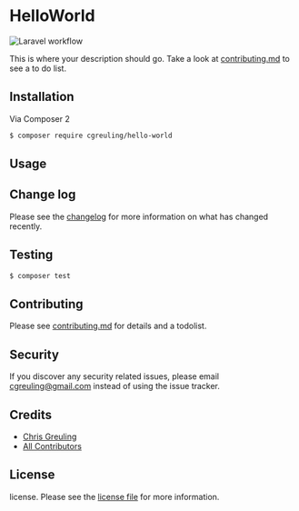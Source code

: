 # HelloWorld

![Laravel workflow](https://github.com/cgreuling/hello-world/actions/workflows/laravel/badge.svg)

This is where your description should go. Take a look at [contributing.md](contributing.md) to see a to do list.

## Installation

Via Composer 2

``` bash
$ composer require cgreuling/hello-world
```

## Usage

## Change log

Please see the [changelog](changelog.md) for more information on what has changed recently.

## Testing

``` bash
$ composer test
```

## Contributing

Please see [contributing.md](contributing.md) for details and a todolist.

## Security

If you discover any security related issues, please email cgreuling@gmail.com instead of using the issue tracker.

## Credits

- [Chris Greuling][link-author]
- [All Contributors][link-contributors]

## License

license. Please see the [license file](license.md) for more information.

[ico-version]: https://img.shields.io/packagist/v/cgreuling/hello-world.svg?style=flat-square
[ico-downloads]: https://img.shields.io/packagist/dt/cgreuling/hello-world.svg?style=flat-square
[ico-travis]: https://img.shields.io/travis/cgreuling/hello-world/master.svg?style=flat-square
[ico-styleci]: https://styleci.io/repos/12345678/shield

[link-packagist]: https://packagist.org/packages/cgreuling/hello-world
[link-downloads]: https://packagist.org/packages/cgreuling/hello-world
[link-travis]: https://travis-ci.org/cgreuling/hello-world
[link-styleci]: https://styleci.io/repos/12345678
[link-author]: https://github.com/cgreuling
[link-contributors]: ../../contributors
